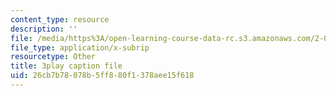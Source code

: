 ```yaml
---
content_type: resource
description: ''
file: /media/https%3A/open-learning-course-data-rc.s3.amazonaws.com/2-003sc-engineering-dynamics-fall-2011/26cb7b78078b5ff880f1378aee15f618_wzEqF_UQkks.vtt
file_type: application/x-subrip
resourcetype: Other
title: 3play caption file
uid: 26cb7b78-078b-5ff8-80f1-378aee15f618
---
```

